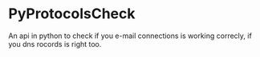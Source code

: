 # PyProtocolsCheck
An api in python to check if you e-mail connections is working correcly, if you dns rocords is right too.
